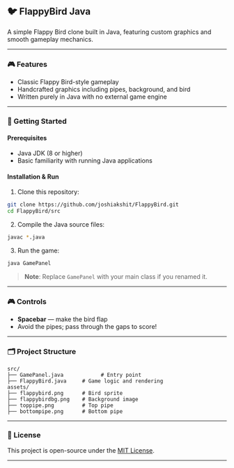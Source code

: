 ## 🐦 FlappyBird Java

A simple Flappy Bird clone built in Java, featuring custom graphics and smooth gameplay mechanics.

---

### 🎮 Features

* Classic Flappy Bird-style gameplay
* Handcrafted graphics including pipes, background, and bird
* Written purely in Java with no external game engine

---

### 🚀 Getting Started

#### Prerequisites

* Java JDK (8 or higher)
* Basic familiarity with running Java applications

#### Installation & Run

1. Clone this repository:

```bash
git clone https://github.com/joshiakshit/FlappyBird.git
cd FlappyBird/src
```

2. Compile the Java source files:

```bash
javac *.java
```

3. Run the game:

```bash
java GamePanel
```

> **Note**: Replace `GamePanel` with your main class if you renamed it.

---

### 🎮 Controls

* **Spacebar** — make the bird flap
* Avoid the pipes; pass through the gaps to score!

---

### 🗂 Project Structure

```
src/
├── GamePanel.java            # Entry point
├── FlappyBird.java     # Game logic and rendering
assets/
├── flappybird.png      # Bird sprite
├── flappybirdbg.png    # Background image
├── toppipe.png         # Top pipe
├── bottompipe.png      # Bottom pipe
```

---

### 📜 License

This project is open-source under the [MIT License](LICENSE).

---
